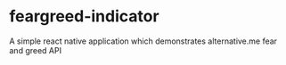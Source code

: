 # feargreed-indicator
A simple react native application which demonstrates alternative.me fear and greed API
